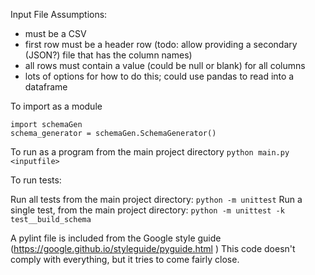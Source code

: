 

Input File Assumptions:

- must be a CSV
- first row must be a header row (todo: allow providing a secondary (JSON?) file that has the column names)
- all rows must contain a value (could be null or blank) for all columns
- lots of options for how to do this; could use pandas to read into a dataframe

To import as a module

```
import schemaGen
schema_generator = schemaGen.SchemaGenerator()
```

To run as a program
from the main project directory
`python main.py <inputfile>`

To run tests:

Run all tests from the main project directory:
`python -m unittest`
Run a single test, from the main project directory:
`python -m unittest -k test__build_schema`


A pylint file is included from the Google style guide (https://google.github.io/styleguide/pyguide.html )
This code doesn't comply with everything, but it tries to come fairly close.
